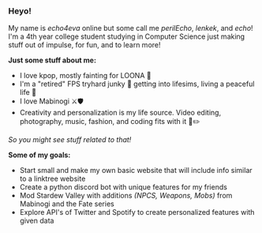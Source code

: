 ### Heyo!

My name is *echo4eva* online but some call me *perilEcho*, *lenkek*, and *echo*! I'm a 4th year college student studying in Computer Science just making stuff out of impulse, for fun, and to learn more!

**Just some stuff about me:**
- I love kpop, mostly fainting for LOONA 🌙
- I'm a "retired" FPS tryhard junky 🔫 getting into lifesims, living a peaceful life 🚜
- I love Mabinogi ⚔️🛡️
- Creativity and personalization is my life source. Video editing, photography, music, fashion, and coding fits with it 🎵✏️

*So you might see stuff related to that!*

**Some of my goals:**
- Start small and make my own basic website that will include info similar to a linktree website
- Create a python discord bot with unique features for my friends
- Mod Stardew Valley with additions *(NPCS, Weapons, Mobs)* from Mabinogi and the Fate series
- Explore API's of Twitter and Spotify to create personalized features with given data
